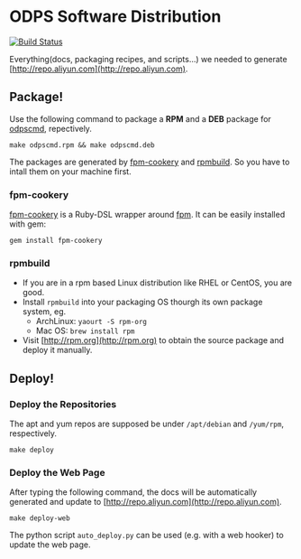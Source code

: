 # ODPS Software Distribution

[![Build Status](https://travis-ci.org/aliyun/aliyun-odps-software-dist.svg)](https://travis-ci.org/aliyun/aliyun-odps-software-dist)

Everything(docs, packaging recipes, and scripts...) we needed to generate [http://repo.aliyun.com](http://repo.aliyun.com).



## Package!


Use the following command to package a **RPM** and a **DEB** package for [odpscmd](https://github.com/aliyun/aliyun-odps-console), repectively.


```
make odpscmd.rpm && make odpscmd.deb
```

The packages are generated by [fpm-cookery](https://github.com/bernd/fpm-cookery) and [rpmbuild](http://rpm.org). So you have to intall them on your machine first.

### fpm-cookery

[fpm-cookery](https://github.com/bernd/fpm-cookery
) is a Ruby-DSL wrapper around [fpm](https://github.com/jordansissel/fpm). It can be easily installed with gem: 

```
gem install fpm-cookery
```

### rpmbuild 

- If you are in a rpm based Linux distribution like RHEL or CentOS, you are good.
- Install `rpmbuild` into your packaging OS thourgh its own package system, eg.
  - ArchLinux: `yaourt -S rpm-org`
  - Mac OS: `brew install rpm`
- Visit [http://rpm.org](http://rpm.org) to obtain the source package and deploy it manually.



## Deploy!

### Deploy the Repositories

The apt and yum repos are supposed be under `/apt/debian` and `/yum/rpm`, respectively.
 

```
make deploy
```


### Deploy the Web Page

After typing the following command, the docs will be automatically generated and update to [http://repo.aliyun.com](http://repo.aliyun.com).

```
make deploy-web
```

The python script `auto_deploy.py` can be used (e.g. with a web hooker) to update the web page.
